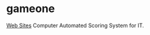 # gameone 
[Web Sites](https://caitechs.github.io/gameone/)
Computer Automated Scoring System for IT.
